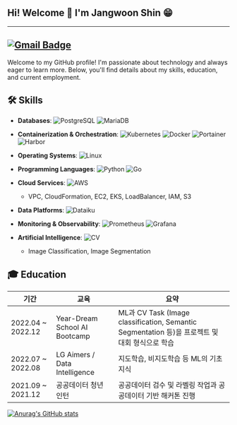 ## Hi! Welcome 👋 I'm Jangwoon Shin 😁
***

## [![Gmail Badge](https://img.shields.io/badge/jangwoon1225@gmail.com-d14836?style=flat-square&logo=Gmail&logoColor=white&link=mailto:jangwoon1225@gmail.com)](mailto:jangwoon1225@gmail.com)

Welcome to my GitHub profile! I'm passionate about technology and always eager to learn more.
Below, you'll find details about my skills, education, and current employment.


## 🛠 Skills


- **Databases**: 
  ![PostgreSQL](https://img.shields.io/badge/PostgreSQL-316192?style=flat-square&logo=postgresql&logoColor=white)
  ![MariaDB](https://img.shields.io/badge/MariaDB-003545?style=flat-square&logo=mariadb&logoColor=white)
  
- **Containerization & Orchestration**:
  ![Kubernetes](https://img.shields.io/badge/Kubernetes-326CE5?style=flat-square&logo=kubernetes&logoColor=white)
  ![Docker](https://img.shields.io/badge/Docker-2496ED?style=flat-square&logo=docker&logoColor=white)
  ![Portainer](https://img.shields.io/badge/Portainer-13BEF9?style=flat-square&logo=portainer&logoColor=white)
  ![Harbor](https://img.shields.io/badge/Harbor-60B932?style=flat-square&logo=harbor&logoColor=white)
  
- **Operating Systems**:
  ![Linux](https://img.shields.io/badge/Linux-FCC624?style=flat-square&logo=linux&logoColor=black)
  
- **Programming Languages**:
  ![Python](https://img.shields.io/badge/Python-3776AB?style=flat-square&logo=python&logoColor=white)
  ![Go](https://img.shields.io/badge/Go-00ADD8?style=flat-square&logo=go&logoColor=white)
  
- **Cloud Services**:
  ![AWS](https://img.shields.io/badge/AWS-232F3E?style=flat-square&logo=amazon-aws&logoColor=white)
  - VPC, CloudFormation, EC2, EKS, LoadBalancer, IAM, S3
  
- **Data Platforms**:
  ![Dataiku](https://img.shields.io/badge/Dataiku-003545?style=flat-square&logo=dataiku&logoColor=white)
  
- **Monitoring & Observability**:
  ![Prometheus](https://img.shields.io/badge/Prometheus-E6522C?style=flat-square&logo=prometheus&logoColor=white)
  ![Grafana](https://img.shields.io/badge/Grafana-F46800?style=flat-square&logo=grafana&logoColor=white)
  
- **Artificial Intelligence**:
  ![CV](https://img.shields.io/badge/Computer%20Vision-0078D4?style=flat-square&logo=microsoft-azure&logoColor=white)
  - Image Classification, Image Segmentation


## 🎓 Education

| 기간           | 교육                                      | 요약                                                                                  |
|----------------|-------------------------------------------|---------------------------------------------------------------------------------------|
| 2022.04 ~ 2022.12 | Year-Dream School AI Bootcamp             | ML과 CV Task (Image classification, Semantic Segmentation 등)을 프로젝트 및 대회 형식으로 학습 |
| 2022.07 ~ 2022.08 | LG Aimers / Data Intelligence             | 지도학습, 비지도학습 등 ML의 기초 지식                                                 |
| 2021.09 ~ 2021.12 | 공공데이터 청년 인턴                        | 공공데이터 검수 및 라벨링 작업과 공공데이터 기반 해커톤 진행                            |



[![Anurag's GitHub stats](https://github-readme-stats.vercel.app/api?username=shinjangwoon)](https://github.com/anuraghazra/github-readme-stats)
